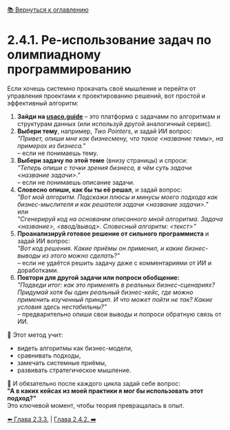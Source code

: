 [📚 Вернуться к оглавлению](../../README_ru.md)

# 2.4.1. Ре-использование задач по олимпиадному программированию

Если хочешь системно прокачать своё мышление и перейти от управления проектами к проектированию решений, вот простой и эффективный алгоритм:

1. **Зайди на [usaco.guide](https://usaco.guide)** – это платформа с задачами по алгоритмам и структурам данных (или используй другой аналогичный сервис).
2. **Выбери тему**, например, *Two Pointers*, и задай ИИ вопрос:  
   *"Привет, опиши мне как бизнесмену, что такое <название темы>, на примерах из бизнеса."*  
   – если не понимаешь тему.
3. **Выбери задачу по этой теме** (внизу страницы) и спроси:  
   *"Теперь опиши с точки зрения бизнеса, в чём суть задачи <название задачи>."*  
   – если не понимаешь описание задачи.
4. **Словесно опиши, как бы ты её решал**, и задай вопрос:  
   *"Вот мой алгоритм. Подскажи плюсы и минусы моего подхода как бизнес-мыслителя и как решателя задачи <название задачи>."*  
   или  
   *"Сгенерируй код на основании описанного мной алгоритма. Задача <название>, <ввод/вывод>. Словесный алгоритм: <текст>"*
5. **Проанализируй готовое решение от сильного программиста** и задай ИИ вопрос:  
   *"Вот код решения. Какие приёмы он применил, и какие бизнес-выводы из этого можно сделать?"*  
   – если не удаётся решить задачу даже с комментариями от ИИ и доработками.
6. **Повтори для другой задачи или попроси обобщение:**  
   *"Подведи итог: как это применять в реальных бизнес-сценариях? Придумай хотя бы один реальный бизнес-кейс, где можно применить изученный принцип. И что может пойти не так? Какие условия здесь нестабильны?"*  
   – предварительно опиши свои выводы и попроси обратную связь от ИИ.

🧠 Этот метод учит:
- видеть алгоритмы как бизнес-модели,  
- сравнивать подходы,  
- замечать системные приёмы,  
- развивать стратегическое мышление.

📌 И обязательно после каждого цикла задай себе вопрос:  
**"А в каких кейсах из моей практики я мог бы использовать этот подход?"**  
Это ключевой момент, чтобы теория превращалась в опыт.

[⬅️ Глава 2.3.3.](chapter233.md)  |  [Глава 2.4.2. ➡️](chapter242.md)
